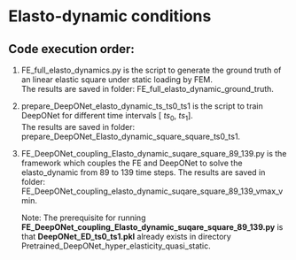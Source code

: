 # Elasto-dynamic conditions  
## Code execution order:  
1. FE_full_elasto_dynamics.py is the script to generate the ground truth of an linear elastic square under static loading by FEM.  
   The results are saved in folder: FE_full_elasto_dynamic_ground_truth.  

2. prepare_DeepONet_elasto_dynamic_ts_ts0_ts1 is the script to train DeepONet for different time intervals [ $ts_0$, $ts_1$].  
   The results are saved in folder: prepare_DeepONet_Elasto_dynamic_square_square_ts0_ts1.  

4. FE_DeepONet_coupling_Elasto_dynamic_suqare_square_89_139.py is the framework which couples the FE and DeepONet to solve the elasto_dynamic from 89 to 139 time steps.
   The results are saved in folder: FE_DeepONet_coupling_elasto_dynamic_suqare_square_89_139_vmax_vmin.

   Note: The prerequisite for running **FE_DeepONet_coupling_Elasto_dynamic_suqare_square_89_139.py** is that **DeepONet_ED_ts0_ts1.pkl** already exists in directory Pretrained_DeepONet_hyper_elasticity_quasi_static.
